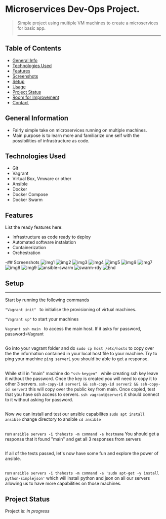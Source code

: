 # Microservices Dev-Ops Project.
> Simple project using multiple VM machines to create a microservices for basic app.
> <hr>

## Table of Contents
* [General Info](#general-information)
* [Technologies Used](#technologies-used)
* [Features](#features)
* [Screenshots](#screenshots)
* [Setup](#setup)
* [Usage](#usage)
* [Project Status](#project-status)
* [Room for Improvement](#room-for-improvement)
* [Contact](#contact)


## General Information
- Fairly simple take on microservices running on multiple machines.
- Main purpose is to learn more and familiarize one self with the possibilities of infrastructure as code.
<!-- You don't have to answer all the questions - just the ones relevant to your project. -->


## Technologies Used
- Git
- Vagrant
- Virtual Box, Vmware or other
- Ansible
- Docker 
- Docker Compose
- Docker Swarm


## Features
List the ready features here:
- Infrastructure as code ready to deploy
- Automated software instalation 
- Containerization
- Orchestration


-## Screenshots
![img1](https://user-images.githubusercontent.com/36207533/134399268-1be85e24-5caf-4613-adf7-bc96c3a657ed.png)
![img2](https://user-images.githubusercontent.com/36207533/134399272-11fef3e3-3349-40ee-bbe8-65ee45b0fd9f.png)
![img3](https://user-images.githubusercontent.com/36207533/134399273-a1243212-6d6f-43bb-91db-6f57cfe6c90a.png)
![img4](https://user-images.githubusercontent.com/36207533/134399276-7a813231-2685-4bbd-9266-d23b9d6a70a5.png)
![img5](https://user-images.githubusercontent.com/36207533/134399254-4ebe4010-8de4-4630-b9cd-e8a28a789f90.png)
![img6](https://user-images.githubusercontent.com/36207533/134399256-4eadd491-fb11-42dc-870c-6bf91f52532f.png)
![img7](https://user-images.githubusercontent.com/36207533/134399258-fd5e216e-0365-467f-8034-4afc5de695b5.png)
![img8](https://user-images.githubusercontent.com/36207533/134399261-d17b36a7-d41b-46d1-bdc0-50c2a65a7d86.png)
![img9](https://user-images.githubusercontent.com/36207533/134399262-93804294-ac79-4cc6-88bf-dd469c7e36f2.png)
![ansible-swarm](https://user-images.githubusercontent.com/36207533/134399263-e8782b0d-c767-4aee-b352-738fc9da8ef4.png)
![swarm-rdy](https://user-images.githubusercontent.com/36207533/134399265-f621fd7e-88e9-4d10-a9fb-7f509ac3d2b1.png)
![End](https://user-images.githubusercontent.com/36207533/134399267-06d8600c-e6d1-4ecc-81a0-549725c52125.png)


## Setup
<hr>
Start by running the following commands

```"Vagrant init" ``` to initialise the provisioning of virtual machines.

```"Vagrant up"``` to start your machines

```Vagrant ssh main ``` to access the main host. If it asks for password, password=Vagrant
##

Go into your vagrant folder and do ```sudo cp host /etc/hosts``` to copy over the the information contained in your local host file to your machine. 
Try to ping your machine ```ping server1``` you should be able to get a response.
##
While still in "main" machine do ```"ssh-keygen" ``` while creating ssh key leave it without the password.
Once the key is created you will need to copy it to other 3 servers.
```ssh-copy-id server1 && ssh-copy-id server2 && ssh-copy-id server3``` this will copy over the public key from main.
Once copied, test that you have ssh access to servers. ```ssh vagrant@server1``` it should connect to it without asking for password.
##
Now we can install and test our ansible capabilites
```sudo apt install ansible```
change directory to ansible ```cd ansible```
##
run ```ansible servers -i thehosts -m command -a hostname``` 
You should get a response that it found "main" and get all 3 responses from servers
##
If all of the tests passed, let's now have some fun and explore the power of ansible.
##
run ```ansible servers -i thehosts -m command -a 'sudo apt-get -y install python-simplejson'``` 
which will install python and json on all our servers allowing us to have more capabilities on those machines.
<!--What are the project requirements/dependencies? Where are they listed? A requirements.txt or a Pipfile.lock file perhaps? Where is it located?

Proceed to describe how to install / setup one's local environment / get started with the project.-->


<!--## Usage
How does one go about using it?
Provide various use cases and code examples here.

`write-your-code-here`-->


## Project Status
Project is: _in progress_


<!-- ## Room for Improvement
Include areas you believe need improvement / could be improved. Also add TODOs for future development.

Room for improvement:
- Improvement to be done 1
- Improvement to be done 2

To do:
- Feature to be added 1
- Feature to be added 2 


## Contact
Created by -->
